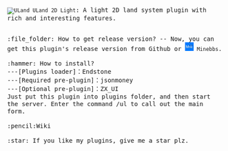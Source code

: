 <samp>
    <br ><code><img height="30" src="https://github.com/umarurize/ULand_2D_Light/blob/master/logo/ULand.png" alt=ULand 2D Light" /></a>&nbsp;ULand 2D Light</code>: A light 2D land system plugin with rich and interesting features. 
    <br />
  </samp>
 </p> 
 <p align="left">
  <samp>
    <br />:file_folder: How to get release version? -- Now, you can get this plugin's release version from Github or <code><a href="https://www.minebbs.com/resources/authors/umaru.3812/"><img height="20" src="https://github.com/umarurize/umaru-cdn/blob/main/images/minebbs.png" alt=Minebbs" /></a>&nbsp;Minebbs</code>.
    <br />
    <br />:hammer: How to install?
    <br />---[Plugins loader]：Endstone
    <br />---[Required pre-plugin]：jsonmoney
    <br />---[Optional pre-plugin]：ZX_UI
    <br />Just put this plugin into plugins folder, and then start the server. Enter the command /ul to call out the main form.
    <br />
    <br />:pencil:Wiki
    <br />
    <br />:star: If you like my plugins, give me a star plz.
  </samp>
</p>
